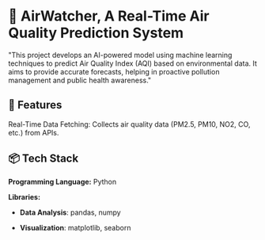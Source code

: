 # 🌿 AirWatcher, A Real-Time Air Quality Prediction System
"This project develops an AI-powered model using machine learning techniques to predict Air Quality Index (AQI) based on environmental data. It aims to provide accurate forecasts, helping in proactive pollution management and public health awareness."

## 🚀 Features

Real-Time Data Fetching: Collects air quality data (PM2.5, PM10, NO2, CO, etc.) from APIs.

## 📦 Tech Stack

**Programming Language:** Python

**Libraries:**

- **Data Analysis**: pandas, numpy

- **Visualization**: matplotlib, seaborn
